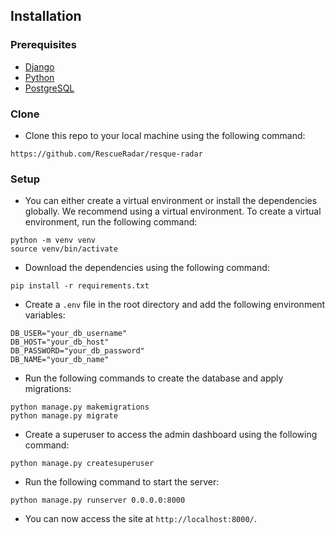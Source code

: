 ## Installation

### Prerequisites

- [Django](https://www.djangoproject.com/)
- [Python](https://www.python.org/)
- [PostgreSQL](https://www.postgresql.org/)
  
### Clone

- Clone this repo to your local machine using the following command:

```shell
https://github.com/RescueRadar/resque-radar
```

### Setup

- You can either create a virtual environment or install the dependencies globally. We recommend using a virtual environment. To create a virtual environment, run the following command:

```shell
python -m venv venv
source venv/bin/activate
```

- Download the dependencies using the following command:

```shell
pip install -r requirements.txt
```

- Create a `.env` file in the root directory and add the following environment variables:

```shell
DB_USER="your_db_username"
DB_HOST="your_db_host"
DB_PASSWORD="your_db_password"
DB_NAME="your_db_name"
```

- Run the following commands to create the database and apply migrations:

```shell
python manage.py makemigrations
python manage.py migrate
```

- Create a superuser to access the admin dashboard using the following command:

```shell
python manage.py createsuperuser
```

- Run the following command to start the server:

```shell
python manage.py runserver 0.0.0.0:8000
```

- You can now access the site at `http://localhost:8000/`.